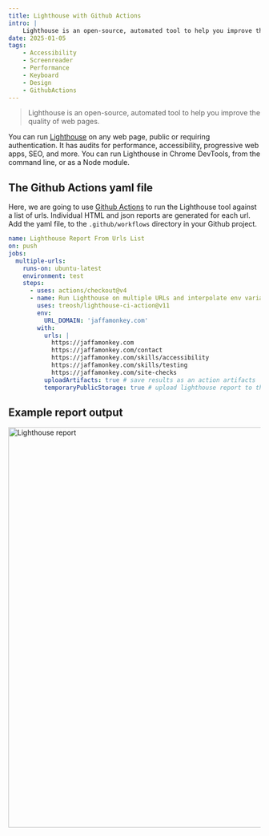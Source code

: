 ```yaml
---
title: Lighthouse with Github Actions
intro: |
    Lighthouse is an open-source, automated tool to help you improve the quality of web pages.
date: 2025-01-05
tags:
    - Accessibility
    - Screenreader
    - Performance
    - Keyboard
    - Design
    - GithubActions
---
```


> Lighthouse is an open-source, automated tool to help you improve the quality of web pages.

You can run [Lighthouse](https://developer.chrome.com/docs/lighthouse/overview/) on any web page, public or requiring authentication. It has audits for performance, accessibility, progressive web apps, SEO, and more. You can run Lighthouse in Chrome DevTools, from the command line, or as a Node module.

## The Github Actions yaml file

Here, we are going to use [Github Actions](https://github.com/features/actions) to run the Lighthouse tool against a list of urls. Individual HTML and json reports are generated for each url. Add the yaml file, to the `.github/workflows` directory in your Github project.

```yaml
name: Lighthouse Report From Urls List
on: push
jobs:
  multiple-urls:
    runs-on: ubuntu-latest
    environment: test
    steps:
      - uses: actions/checkout@v4
      - name: Run Lighthouse on multiple URLs and interpolate env variables.
        uses: treosh/lighthouse-ci-action@v11
        env:
          URL_DOMAIN: 'jaffamonkey.com'
        with:
          urls: |
            https://jaffamonkey.com
            https://jaffamonkey.com/contact
            https://jaffamonkey.com/skills/accessibility
            https://jaffamonkey.com/skills/testing
            https://jaffamonkey.com/site-checks
          uploadArtifacts: true # save results as an action artifacts
          temporaryPublicStorage: true # upload lighthouse report to the temporary storage

```
## Example report output

<picture>
    <img src="/assets/img/lighthouse-githubactions.png" alt="Lighthouse report" width="800" decoding="async" />
</picture>

